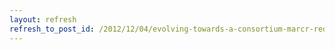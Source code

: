 ```yaml
---
layout: refresh
refresh_to_post_id: /2012/12/04/evolving-towards-a-consortium-marcr-redis-datastore
---
```

